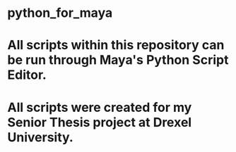 # python_for_maya

# All scripts within this repository can be run through Maya's Python Script Editor.

# All scripts were created for my Senior Thesis project at Drexel University.

